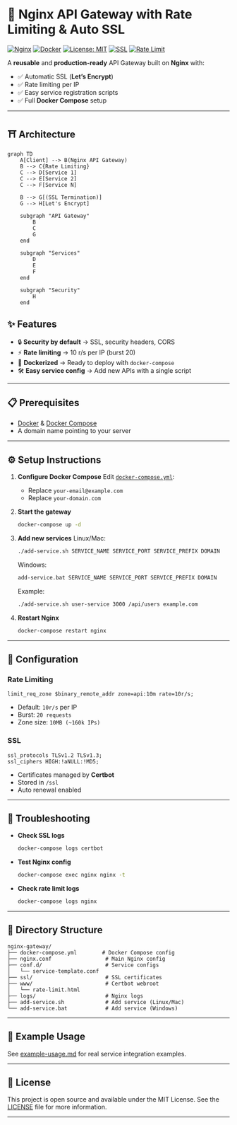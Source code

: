# 🚀 Nginx API Gateway with Rate Limiting & Auto SSL

[![Nginx](https://img.shields.io/badge/Nginx-1.27+-green?logo=nginx\&logoColor=white)](https://nginx.org/)
[![Docker](https://img.shields.io/badge/Docker-Compose-blue?logo=docker\&logoColor=white)](https://docs.docker.com/compose/)
[![License: MIT](https://img.shields.io/badge/License-MIT-yellow.svg)](./LICENSE)
[![SSL](https://img.shields.io/badge/SSL-Auto%20Renewal-success?logo=letsencrypt)](https://letsencrypt.org/)
[![Rate Limit](https://img.shields.io/badge/Rate--Limiting-10r/s-orange)](#rate-limiting)

A **reusable** and **production-ready** API Gateway built on **Nginx** with:

- ✅ Automatic SSL (**Let’s Encrypt**)
- ✅ Rate limiting per IP
- ✅ Easy service registration scripts
- ✅ Full **Docker Compose** setup

---


## ⛩️ Architecture

```mermaid
graph TD
    A[Client] --> B(Nginx API Gateway)
    B --> C{Rate Limiting}
    C --> D[Service 1]
    C --> E[Service 2]
    C --> F[Service N]
    
    B --> G[(SSL Termination)]
    G --> H[Let's Encrypt]
    
    subgraph "API Gateway"
        B
        C
        G
    end
    
    subgraph "Services"
        D
        E
        F
    end
    
    subgraph "Security"
        H
    end
```

## ✨ Features

* 🔒 **Security by default** → SSL, security headers, CORS
* ⚡ **Rate limiting** → 10 r/s per IP (burst 20)
* 🐳 **Dockerized** → Ready to deploy with `docker-compose`
* 🛠️ **Easy service config** → Add new APIs with a single script

---

## 📋 Prerequisites

* [Docker](https://docs.docker.com/get-docker/) & [Docker Compose](https://docs.docker.com/compose/)
* A domain name pointing to your server

---

## ⚙️ Setup Instructions

1. **Configure Docker Compose**
   Edit [`docker-compose.yml`](./docker-compose.yml):

   * Replace `your-email@example.com`
   * Replace `your-domain.com`

2. **Start the gateway**

   ```bash
   docker-compose up -d
   ```

3. **Add new services**
   Linux/Mac:

   ```bash
   ./add-service.sh SERVICE_NAME SERVICE_PORT SERVICE_PREFIX DOMAIN
   ```

   Windows:

   ```cmd
   add-service.bat SERVICE_NAME SERVICE_PORT SERVICE_PREFIX DOMAIN
   ```

   Example:

   ```bash
   ./add-service.sh user-service 3000 /api/users example.com
   ```

4. **Restart Nginx**

   ```bash
   docker-compose restart nginx
   ```

---

## 🔧 Configuration

### Rate Limiting

```nginx
limit_req_zone $binary_remote_addr zone=api:10m rate=10r/s;
```

* Default: `10r/s` per IP
* Burst: `20 requests`
* Zone size: `10MB (~160k IPs)`

### SSL

```nginx
ssl_protocols TLSv1.2 TLSv1.3;
ssl_ciphers HIGH:!aNULL:!MD5;
```

* Certificates managed by **Certbot**
* Stored in `/ssl`
* Auto renewal enabled

---

## 🐞 Troubleshooting

* **Check SSL logs**

  ```bash
  docker-compose logs certbot
  ```
* **Test Nginx config**

  ```bash
  docker-compose exec nginx nginx -t
  ```
* **Check rate limit logs**

  ```bash
  docker-compose logs nginx
  ```

---

## 📂 Directory Structure

```
nginx-gateway/
├── docker-compose.yml        # Docker Compose config
├── nginx.conf                 # Main Nginx config
├── conf.d/                    # Service configs
│   └── service-template.conf
├── ssl/                       # SSL certificates
├── www/                       # Certbot webroot
│   └── rate-limit.html
├── logs/                      # Nginx logs
├── add-service.sh             # Add service (Linux/Mac)
└── add-service.bat            # Add service (Windows)
```

---

## 📖 Example Usage

See [example-usage.md](./example-usage.md) for real service integration examples.

---

## 📜 License

This project is open source and available under the MIT License. See the [LICENSE](LICENSE) file for more information.

---